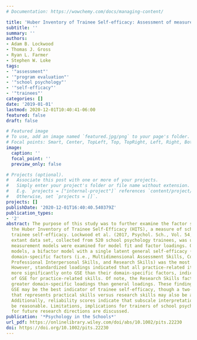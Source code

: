 ```yaml
---
# Documentation: https://wowchemy.com/docs/managing-content/

title: 'Huber Inventory of Trainee Self-efficacy: Assessment of measurement models'
subtitle: ''
summary: ''
authors:
- Adam B. Lockwood
- Thomas J. Gross
- Ryan L. Farmer
- Stephen W. Loke
tags:
- '"assessment"'
- '"program evaluation"'
- '"school psychology"'
- '"self-efficacy"'
- '"trainees"'
categories: []
date: '2019-01-01'
lastmod: 2020-12-01T10:40:41-06:00
featured: false
draft: false

# Featured image
# To use, add an image named `featured.jpg/png` to your page's folder.
# Focal points: Smart, Center, TopLeft, Top, TopRight, Left, Right, BottomLeft, Bottom, BottomRight.
image:
  caption: ''
  focal_point: ''
  preview_only: false

# Projects (optional).
#   Associate this post with one or more of your projects.
#   Simply enter your project's folder or file name without extension.
#   E.g. `projects = ["internal-project"]` references `content/project/deep-learning/index.md`.
#   Otherwise, set `projects = []`.
projects: []
publishDate: '2020-12-01T16:40:40.540379Z'
publication_types:
- '2'
abstract: The purpose of this study was to further examine the factor structure of
  the Huber Inventory of Trainee Self-Efficacy (HITS), a measure of school psychology
  trainee self-efficacy. Lockwood et al. (2017, Psychol. Sch., Vol. 54, pp. 655–670)
  extant data set, collected from 520 school psychology trainees, was utilized. Four
  measurement models were examined for model fit and factor loadings. Of the four
  models, a bifactor model with a single latent general self-efficacy (GSE) and latent
  domain-specific factors (i.e., Multidimensional Assessment Skills, Counseling Skills,
  Professional Interpersonal Skills, and Research Skills) was the most parsimonious.
  However, standardized loadings indicated that all practice-related items loaded
  more significantly onto GSE than their domain-specific factors, indicating the utility
  of GSE for practice-related skills. Of note, the Research Skills factor displayed
  greater domain-specific loadings than general loadings. These findings suggest that
  GSE may be the best indicator of trainee self-efficacy, though a two-factor model
  that represents practical skills versus research skills may also be appropriate.
  Additionally, reliability scores indicate that subscale interpretation may also
  be reasonable. Limitations, implications for trainers of school psychologists, and
  for future research directions are discussed.
publication: '*Psychology in the Schools*'
url_pdf: https://onlinelibrary.wiley.com/doi/abs/10.1002/pits.22230
doi: https://doi.org/10.1002/pits.22230
---
```

